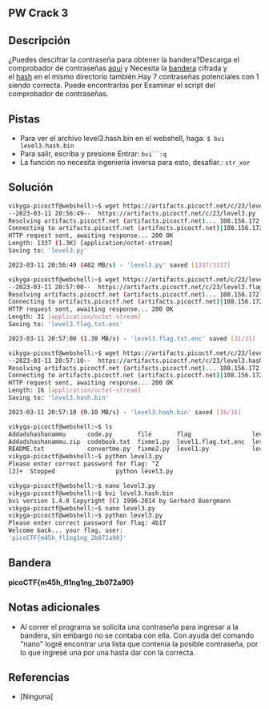 ## PW Crack 3

## Descripción
¿Puedes descifrar la contraseña para obtener la bandera?Descarga el comprobador de contraseñas [aquí](https://artifacts.picoctf.net/c/23/level3.py) y Necesita la [bandera](https://artifacts.picoctf.net/c/23/level3.flag.txt.enc) cifrada y el [hash](https://artifacts.picoctf.net/c/23/level3.hash.bin) en el mismo directorio también.Hay 7 contraseñas potenciales con 1 siendo correcta. Puede encontrarlos por Examinar el script del comprobador de contraseñas.

## Pistas
* Para ver el archivo level3.hash.bin en el webshell, haga: `$ bvi level3.hash.bin`
* Para salir, escriba y presione Entrar: `bvi``:q`
* La función no necesita ingeniería inversa para esto, desafiar.: `str_xor`

## Solución
``` bash 
vikyga-picoctf@webshell:~$ wget https://artifacts.picoctf.net/c/23/level3.py 
--2023-03-11 20:56:49--  https://artifacts.picoctf.net/c/23/level3.py
Resolving artifacts.picoctf.net (artifacts.picoctf.net)... 108.156.172.42, 108.156.172.6, 108.156.172.74, ...
Connecting to artifacts.picoctf.net (artifacts.picoctf.net)|108.156.172.42|:443... connected.
HTTP request sent, awaiting response... 200 OK
Length: 1337 (1.3K) [application/octet-stream]
Saving to: 'level3.py'

2023-03-11 20:56:49 (482 MB/s) - 'level3.py' saved [1337/1337]

vikyga-picoctf@webshell:~$ wget https://artifacts.picoctf.net/c/23/level3.flag.txt.enc
--2023-03-11 20:57:00--  https://artifacts.picoctf.net/c/23/level3.flag.txt.enc
Resolving artifacts.picoctf.net (artifacts.picoctf.net)... 108.156.172.120, 108.156.172.42, 108.156.172.74, ...
Connecting to artifacts.picoctf.net (artifacts.picoctf.net)|108.156.172.120|:443... connected.
HTTP request sent, awaiting response... 200 OK
Length: 31 [application/octet-stream]
Saving to: 'level3.flag.txt.enc'

2023-03-11 20:57:00 (1.38 MB/s) - 'level3.flag.txt.enc' saved [31/31]

vikyga-picoctf@webshell:~$ wget https://artifacts.picoctf.net/c/23/level3.hash.bin
--2023-03-11 20:57:10--  https://artifacts.picoctf.net/c/23/level3.hash.bin
Resolving artifacts.picoctf.net (artifacts.picoctf.net)... 108.156.172.42, 108.156.172.120, 108.156.172.74, ...
Connecting to artifacts.picoctf.net (artifacts.picoctf.net)|108.156.172.42|:443... connected.
HTTP request sent, awaiting response... 200 OK
Length: 16 [application/octet-stream]
Saving to: 'level3.hash.bin'

2023-03-11 20:57:10 (9.10 MB/s) - 'level3.hash.bin' saved [16/16]

vikyga-picoctf@webshell:~$ ls
Addadshashanammu      code.py       file       flag                 level2.flag.txt.enc  level3.hash.bin  runme.py    static.1                  strings
Addadshashanammu.zip  codebook.txt  fixme1.py  level1.flag.txt.enc  level2.py            level3.py        static.ltdis.strings.txt  warm
README.txt            convertme.py  fixme2.py  level1.py            level3.flag.txt.enc  ltdis.sh         static      static.ltdis.x86_64.txt
vikyga-picoctf@webshell:~$ python level3.py 
Please enter correct password for flag: ^Z
[2]+  Stopped                 python level3.py

vikyga-picoctf@webshell:~$ nano level3.py 
vikyga-picoctf@webshell:~$ bvi level3.hash.bin
bvi version 1.4.0 Copyright (C) 1996-2014 by Gerhard Buergmann
vikyga-picoctf@webshell:~$ nano level3.py 
vikyga-picoctf@webshell:~$ python level3.py 
Please enter correct password for flag: 4b17
Welcome back... your flag, user:
'picoCTF{m45h_fl1ng1ng_2b072a90}'
```

## Bandera
**picoCTF{m45h_fl1ng1ng_2b072a90}**

## Notas adicionales
* Al correr el programa se solicita una contraseña para ingresar a la bandera, sin embargo no se contaba con ella. Con ayuda del comando "nano" logré encontrar una lista que contenía la posible contraseña, por lo que ingresé una por una hasta dar con la correcta.

## Referencias
* [Ninguna]